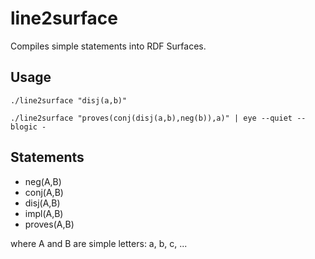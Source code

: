 # line2surface

Compiles simple statements into RDF Surfaces.

## Usage

```
./line2surface "disj(a,b)"

./line2surface "proves(conj(disj(a,b),neg(b)),a)" | eye --quiet --blogic -

````

## Statements

- neg(A,B)
- conj(A,B)
- disj(A,B)
- impl(A,B)
- proves(A,B)

where A and B are simple letters: a, b, c, ...
